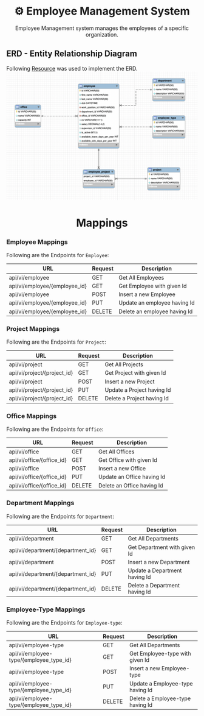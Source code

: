 <h1 align="center"> ⚙ Employee Management System </h1>

<p align="center">
Employee Management system manages the employees of a specific organization.
</p>


## ERD - Entity Relationship Diagram
Following [Resource](https://www.softwareideas.net/a/1565/Employee-Management-System--ER-diagram-) was used to implement the ERD.
![Employee Management System - Entity Relationship Diagram](image/erd_ems.png)

<h1 align="center"> Mappings </h1>

### Employee Mappings
Following are the Endpoints for `Employee`:

URL | Request | Description
--- | --- | --- |
api/vi/employee | GET | Get All Employees
api/vi/employee/{employee_id} | GET | Get Employee with given Id
api/vi/employee | POST |  Insert a new Employee
api/vi/employee/{employee_id} | PUT | Update an employee having Id 
api/vi/employee/{employee_id} | DELETE | Delete an employee having Id



### Project Mappings
Following are the Endpoints for `Project`:

URL | Request | Description
--- | --- | --- |
api/vi/project | GET | Get All Projects
api/vi/project/{project_id} | GET | Get Project with given Id
api/vi/project | POST |  Insert a new Project
api/vi/project/{project_id} | PUT | Update a Project having Id
api/vi/project/{project_id} | DELETE | Delete a Project having Id



### Office Mappings

Following are the Endpoints for `Office`:

URL | Request | Description
--- | --- | --- |
api/vi/office | GET | Get All Offices
api/vi/office/{office_id} | GET | Get Office with given Id
api/vi/office | POST |  Insert a new Office
api/vi/office/{office_id} | PUT | Update an Office having Id
api/vi/office/{office_id} | DELETE | Delete an Office having Id



### Department Mappings

Following are the Endpoints for `Department`:

URL | Request | Description
--- | --- | --- |
api/vi/department | GET | Get All Departments
api/vi/department/{department_id} | GET | Get Department with given Id
api/vi/department | POST |  Insert a new Department
api/vi/department/{department_id} | PUT | Update a Department having Id
api/vi/department/{department_id} | DELETE | Delete a Department having Id



### Employee-Type Mappings

Following are the Endpoints for `Employee-type`:

URL | Request | Description
--- | --- | --- |
api/vi/employee-type | GET | Get All Departments
api/vi/employee-type/{employee_type_id} | GET | Get Employee-type with given Id
api/vi/employee-type | POST |  Insert a new Employee-type
api/vi/employee-type/{employee_type_id} | PUT | Update a Employee-type having Id
api/vi/employee-type/{employee_type_id} | DELETE | Delete a Employee-type having Id
